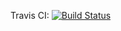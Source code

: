 Travis CI: [![Build Status](https://travis-ci.org/brandnameboredom/brandnameboredom.github.io.svg?branch=master)](https://travis-ci.org/brandnameboredom/brandnameboredom.github.io)

